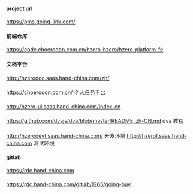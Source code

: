 #### project url

https://pms.going-link.com/

#### 前端仓库
https://code.choerodon.com.cn/hzero-hzero/hzero-platform-fe

####  文档平台
http://hzerodoc.saas.hand-china.com/zh/


#### 
https://choerodon.com.cn/ 个人任务平台


#### 
http://hzero-ui.saas.hand-china.com/index-cn

#### 
https://github.com/dvajs/dva/blob/master/README_zh-CN.md dva 教程


#### 
http://hzerodevf.saas.hand-china.com/ 开发环境
http://hzerof.saas.hand-china.com 测试环境

#### gitlab
https://rdc.hand-china.com

####
https://rdc.hand-china.com/gitlab/1265/going-buy

